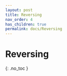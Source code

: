 ```yaml
---
layout: post
title: Reversing
nav_order: 4
has_children: true
permalink: docs/Reversing
---
```


# Reversing
{: .no_toc }

